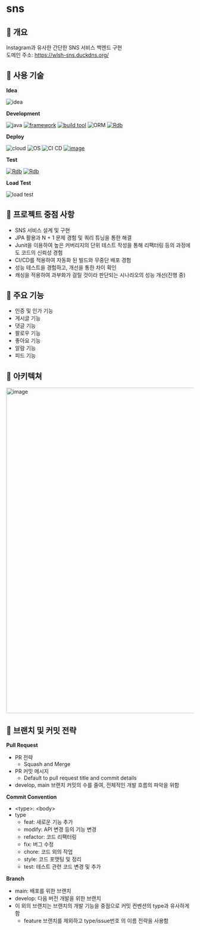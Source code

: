 # sns

## 📌 개요

Instagram과 유사한 간단한 SNS 서비스 백엔드 구현<br>
도메인 주소: https://wlsh-sns.duckdns.org/ <br>

## 📌 사용 기술

**Idea**

![idea](https://img.shields.io/badge/IntelliJ-grey)

**Development**

![java](https://img.shields.io/badge/open--jdk-17-brightgreen) 
[![framework](https://img.shields.io/badge/spring%20boot-2.7.8-yellowgreen)](https://github.com/spring-projects/spring-boot/wiki/Spring-Boot-2.7-Release-Notes)
[![build tool](https://img.shields.io/badge/gradle-7.6-orange)](https://gradle.org/)
![ORM](https://img.shields.io/badge/JPA-grey)
[![Rdb](https://img.shields.io/badge/MySQL-8.0-blue)](https://dev.mysql.com/doc/refman/8.0/en/)

**Deploy**

![cloud](https://img.shields.io/badge/Naver%20Cloud%20Platform-grey)
![OS](https://img.shields.io/badge/ubuntu-18.04-red)
![CI CD](https://img.shields.io/badge/Github%20Actions-grey)
[![image](https://img.shields.io/badge/docker-latest-lightgrey)](https://hub.docker.com/r/k87913j/sns) 

**Test**

[![Rdb](https://img.shields.io/badge/JUnit-5.0-yellow)](https://junit.org/junit5/)
[![Rdb](https://img.shields.io/badge/mockito-5.3-yellowgreen)](https://site.mockito.org/)


**Load Test**

![load test](https://img.shields.io/badge/ngrinder-3.5-green)

## 📌 프로젝트 중점 사항

- SNS 서비스 설계 및 구현
- JPA 활용과 N + 1 문제 경험 및 쿼리 튜닝을 통한 해결  
- Junit을 이용하여 높은 커버리지의 단위 테스트 작성을 통해 리팩터링 등의 과정에도 코드의 신뢰성 경험
- CI/CD를 적용하여 자동화 된 빌드와 무중단 배포 경험
- 성능 테스트을 경험하고, 개선을 통한 차이 확인
- 캐싱을 적용하여 과부화가 걸릴 것이라 판단되는 시나리오의 성능 개선(진행 중)

## 📌 주요 기능

- 인증 및 인가 기능
- 게시글 기능
- 댓글 기능
- 팔로우 기능
- 좋아요 기능
- 알람 기능
- 피드 기능

## 📌 아키텍쳐

<img width="873" alt="image" src="https://github.com/wlsh44/sns/assets/49276666/a496bb73-b8ce-4bee-b399-354ed67d6302">


## 📌 브랜치 및 커밋 전략

**Pull Request**

- PR 전략
  - Squash and Merge
- PR 커밋 메시지
  - Default to pull request title and commit details
- develop, main 브랜치 커밋의 수를 줄여, 전체적인 개발 흐름의 파악을 위함

**Commit Convention**

- \<type>: \<body>
- type
  - feat: 새로운 기능 추가
  - modify: API 변경 등의 기능 변경
  - refactor: 코드 리팩터링
  - fix: 버그 수정
  - chore: 코드 외의 작업
  - style: 코드 포맷팅 및 정리
  - test: 테스트 관련 코드 변경 및 추가

**Branch**

- main: 배포를 위한 브랜치
- develop: 다음 버전 개발을 위한 브랜치
- 이 외의 브랜치는 브랜치의 개발 기능을 중점으로 커밋 컨벤션의 type과 유사하게 함
  - feature 브랜치를 제외하고 type/issue번호 의 이름 전략을 사용함
